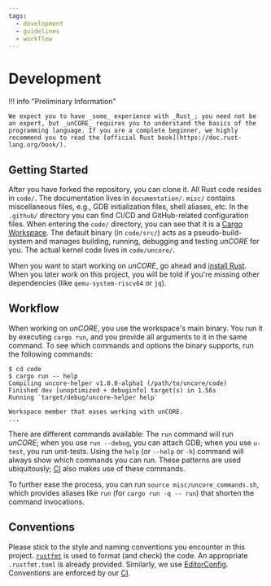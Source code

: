 ```yaml
---
tags:
  - development
  - guidelines
  - workflow
---
```


# Development

!!! info "Preliminary Information"

    We expect you to have _some_ experience with _Rust_; you need not be an expert, but _unCORE_ requires you to understand the basics of the programming language. If you are a complete beginner, we highly recommend you to read the [official Rust book](https://doc.rust-lang.org/book/).

## Getting Started

After you have forked the repository, you can clone it. All Rust code resides in `code/`. The documentation lives in `documentation/`. `misc/` contains miscellaneous files, e.g., GDB initialization files, shell aliases, etc. In the `.github/` directory you can find CI/CD and GitHub-related configuration files. When entering the `code/` directory, you can see that it is a [Cargo Workspace](https://doc.rust-lang.org/book/ch14-03-cargo-workspaces.html). The default binary (in `code/src/`) acts as a pseudo-build-system and manages building, running, debugging and testing _unCORE_ for you. The actual kernel code lives in `code/uncore/`.

When you want to start working on _unCORE_, go ahead and [install Rust](https://www.rust-lang.org/tools/install). When you later work on this project, you will be told if you're missing other dependencies (like `qemu-system-riscv64` or `jq`).

## Workflow

When working on _unCORE_, you use the workspace's main binary. You run it by executing `cargo run`, and you provide all arguments to it in the same command. To see which commands and options the binary supports, run the following commands:

```console
$ cd code
$ cargo run -- help
Compiling uncore-helper v1.0.0-alpha1 (/path/to/uncore/code)
Finished dev [unoptimized + debuginfo] target(s) in 1.56s
Running `target/debug/uncore-helper help`

Workspace member that eases working with unCORE.
...
```

There are different commands available: The `run` command will run _unCORE_; when you use `run --debug`, you can attach GDB; when you use `u-test`, you run unit-tests. Using the `help` (or `--help` or `-h`) command will always show which commands you can run. These patterns are used ubiquitously; [CI] also makes use of these commands.

To further ease the process, you can run `source misc/uncore_commands.sh`, which provides aliases like `run` (for `cargo run -q -- run`) that shorten the command invocations.

## Conventions

Please stick to the style and naming conventions you encounter in this project. [`rustfmt`](https://github.com/rust-lang/rustfmt) is used to format (and check) the code. An appropriate `.rustfmt.toml` is already provided. Similarly, we use [EditorConfig](https://editorconfig.org/). Conventions are enforced by our [CI].

[//]: # (Links)

[CI]: ./testing.md#ci
